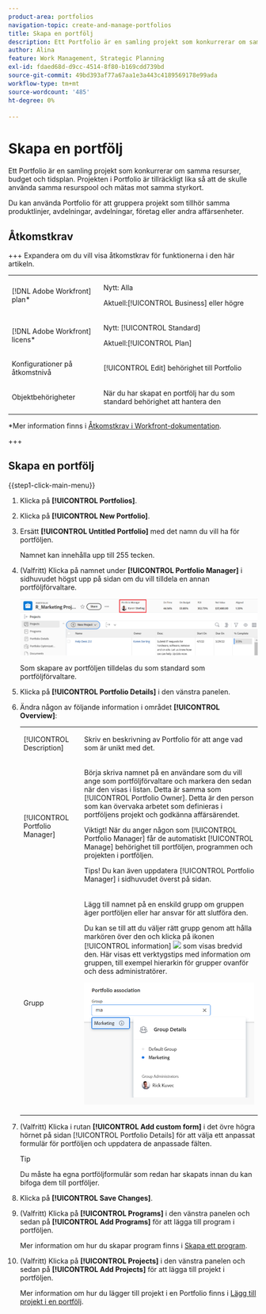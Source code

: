 ```yaml
---
product-area: portfolios
navigation-topic: create-and-manage-portfolios
title: Skapa en portfölj
description: Ett Portfolio är en samling projekt som konkurrerar om samma resurser, budget och tidsplan. Projekten i Portfolio är tillräckligt lika så att de skulle använda samma resurspool och mätas mot samma styrkort.
author: Alina
feature: Work Management, Strategic Planning
exl-id: fdaed68d-d9cc-4514-8f80-b169cdd739bd
source-git-commit: 49bd393af77a67aa1e3a443c4189569178e99ada
workflow-type: tm+mt
source-wordcount: '485'
ht-degree: 0%

---
```


# Skapa en portfölj

<!--Audited: 7/2024-->

Ett Portfolio är en samling projekt som konkurrerar om samma resurser, budget och tidsplan. Projekten i Portfolio är tillräckligt lika så att de skulle använda samma resurspool och mätas mot samma styrkort.

Du kan använda Portfolio för att gruppera projekt som tillhör samma produktlinjer, avdelningar, avdelningar, företag eller andra affärsenheter.

## Åtkomstkrav

+++ Expandera om du vill visa åtkomstkrav för funktionerna i den här artikeln.

<table style="table-layout:auto"> 
 <col> 
 <col> 
 <tbody> 
  <tr> 
   <td role="rowheader">[!DNL Adobe Workfront] plan*</td> 
   <td> <p>Nytt: Alla</p>
   <p>Aktuell:[!UICONTROL Business] eller högre</p> </td> 
  </tr> 
  <tr> 
   <td role="rowheader">[!DNL Adobe Workfront] licens*</td> 
   <td> <p>Nytt: [!UICONTROL Standard]</p>
   <p>Aktuell:[!UICONTROL Plan] </p> </td> 
  </tr> 
  <tr> 
   <td role="rowheader">Konfigurationer på åtkomstnivå</td> 
   <td> <p>[!UICONTROL Edit] behörighet till Portfolio</p>  </td> 
  </tr> 
  <tr> 
   <td role="rowheader">Objektbehörigheter</td> 
   <td> <p>När du har skapat en portfölj har du som standard behörighet att hantera den</p>  </td> 
  </tr> 
 </tbody> 
</table>

*Mer information finns i [Åtkomstkrav i Workfront-dokumentation](/help/quicksilver/administration-and-setup/add-users/access-levels-and-object-permissions/access-level-requirements-in-documentation.md).

+++

## Skapa en portfölj

{{step1-click-main-menu}}

1. Klicka på **[!UICONTROL Portfolios]**.
1. Klicka på **[!UICONTROL New Portfolio]**.
1. Ersätt **[!UICONTROL Untitled Portfolio]** med det namn du vill ha för portföljen.

   Namnet kan innehålla upp till 255 tecken.

1. (Valfritt) Klicka på namnet under **[!UICONTROL Portfolio Manager]** i sidhuvudet högst upp på sidan om du vill tilldela en annan portföljförvaltare.

   ![](assets/portfolio-manager-name-350x51.jpg)

   Som skapare av portföljen tilldelas du som standard som portföljförvaltare.

1. Klicka på **[!UICONTROL Portfolio Details]** i den vänstra panelen.
1. Ändra någon av följande information i området **[!UICONTROL Overview]**:

   <table style="table-layout:auto"> 
    <col> 
    <col> 
    <tbody> 
     <tr> 
      <td role="rowheader">[!UICONTROL Description]</td> 
      <td> <p>Skriv en beskrivning av Portfolio för att ange vad som är unikt med det. </p> </td> 
     </tr> 
     <tr> 
      <td role="rowheader">[!UICONTROL Portfolio Manager]</td> 
      <td> <p>Börja skriva namnet på en användare som du vill ange som portföljförvaltare och markera den sedan när den visas i listan. Detta är samma som [!UICONTROL Portfolio Owner]. Detta är den person som kan övervaka arbetet som definieras i portföljens projekt och godkänna affärsärendet.</p> <p>Viktigt! När du anger någon som [!UICONTROL Portfolio Manager] får de automatiskt [!UICONTROL Manage] behörighet till portföljen, programmen och projekten i portföljen. </p> <p>Tips! Du kan även uppdatera [!UICONTROL Portfolio Manager] i sidhuvudet överst på sidan.</p> </td> 
     </tr> 
     <tr data-mc-conditions=""> 
      <td role="rowheader">Grupp </td> 
      <td> <p>Lägg till namnet på en enskild grupp om gruppen äger portföljen eller har ansvar för att slutföra den. </p> <p>Du kan se till att du väljer rätt grupp genom att hålla markören över den och klicka på ikonen [!UICONTROL information] <img src="assets/info-icon.png"> som visas bredvid den. Här visas ett verktygstips med information om gruppen, till exempel hierarkin för grupper ovanför och dess administratörer.</p> <p data-mc-conditions="QuicksilverOrClassic.Quicksilver"> <img src="assets/group-details-widget-portfolios-350x250.png" style="width: 350;height: 250;"> </p> </td> 
     </tr> 
    </tbody> 
   </table>

1. (Valfritt) Klicka i rutan **[!UICONTROL Add custom form]** i det övre högra hörnet på sidan [!UICONTROL Portfolio Details] för att välja ett anpassat formulär för portföljen och uppdatera de anpassade fälten.

   >[!TIP]
   >
   >Du måste ha egna portföljformulär som redan har skapats innan du kan bifoga dem till portföljer.

1. Klicka på **[!UICONTROL Save Changes]**.
1. (Valfritt) Klicka på **[!UICONTROL Programs]** i den vänstra panelen och sedan på **[!UICONTROL Add Programs]** för att lägga till program i portföljen.

   Mer information om hur du skapar program finns i [Skapa ett program](../../../manage-work/portfolios/create-and-manage-programs/create-program.md).

1. (Valfritt) Klicka på **[!UICONTROL Projects]** i den vänstra panelen och sedan på **[!UICONTROL Add Projects]** för att lägga till projekt i portföljen.

   Mer information om hur du lägger till projekt i en Portfolio finns i [Lägg till projekt i en portfölj](../../../manage-work/portfolios/create-and-manage-portfolios/add-projects-to-portfolios.md).

<!--
<div data-mc-conditions="QuicksilverOrClassic.Draft mode">
<h2>Deactivate a portfolio</h2>
<p data-mc-conditions="QuicksilverOrClassic.Draft mode">(NOTE: drafted this and moved it to their own article: delete-deactivate-portfolios)</p>
<p>When you deactivate a portfolio, you can still access it from the Portfolios area, but it no longer displays in the list of portfolios when users try to add it to a project.</p>
<ol>
<li value="1">Click the <strong>Main Menu</strong> icon <img src="assets/main-menu-icon.png"> in the upper-right corner of Adobe Workfront.</li>
<li value="2">Click <strong>Portfolios</strong> .</li>
<li value="3"> <p>Click the name of the portfolio.</p> </li>
<li value="4" data-mc-conditions="QuicksilverOrClassic.Quicksilver">Click the More menu <img src="assets/more-icon.png"> to the right of the portfolio name, then click <strong>Deactivate Portfolio</strong>.</li>
</ol>
<h2>Delete a portfolio</h2>
<ol>
<li value="1">Click the <strong>Main Menu</strong> icon <img src="assets/main-menu-icon.png"> in the upper-right corner of Adobe Workfront.</li>
<li value="2"> <p>Click <strong>Portfolios</strong> .</p> </li>
<li value="3"> <p>Select the portfolio, then click the Delete icon <img src="assets/delete.png">.</p> </li>
<li value="4"> <p>In the box that appears, click <strong>Yes, Delete It</strong> to confirm.</p> </li>
</ol>
</div>
-->
